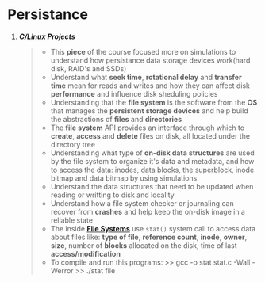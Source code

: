 

# Persistance



1. ***C/Linux Projects*** 
    
    > - This **piece** of the course focused more on simulations to understand how persistance data storage devices work(hard disk, RAID's and SSDs)
    > - Understand what **seek time**, **rotational delay** and **transfer time** mean for reads and writes and how they can affect disk **performance** and influence disk sheduling policies 
    > - Understanding that the **file system** is the software from the **OS** that manages the **persistent storage devices** and help build the abstractions of **files** and  **directories**
    > - The **file system** API provides an interface through which to **create**, **access** and **delete** files on disk, all located under the directory tree
    > - Understanding what type of **on-disk data structures** are used by the file system to organize it's data and metadata, and how to access the data: inodes, data blocks, the superblock, inode bitmap and data bitmap by using simulations
    > - Understand the data structures that need to be updated when reading or writting to disk and locality
    > - Understand how a file system checker or journaling can recover from **crashes** and help keep the on-disk image in a reliable state
    > - The inside **[File Systems](/Persistance/File-Systems)** use `stat()` system call to access data about files like: **type of file**, **reference count**, **inode**, **owner**, **size**, number of **blocks** allocated on the disk, time of last **access/modification** 
    > - To compile and run this programs:
        >>    gcc -o stat stat.c -Wall -Werror
        >>    ./stat file